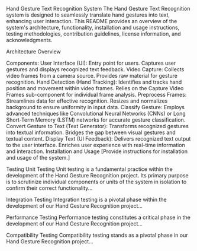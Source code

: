 Hand Gesture Text Recognition System
The Hand Gesture Text Recognition system is designed to seamlessly translate hand gestures into text, enhancing user interaction. This README provides an overview of the system's architecture, functionality, installation and usage instructions, testing methodologies, contribution guidelines, license information, and acknowledgments.

Architecture Overview

Components:
User Interface (UI):
Entry point for users.
Captures user gestures and displays recognized text feedback.
Video Capture:
Collects video frames from a camera source.
Provides raw material for gesture recognition.
Hand Detection (Hand Tracking):
Identifies and tracks hand position and movement within video frames.
Relies on the Capture Video Frames sub-component for individual frame analysis.
Preprocess Frames:
Streamlines data for effective recognition.
Resizes and normalizes background to ensure uniformity in input data.
Classify Gesture:
Employs advanced techniques like Convolutional Neural Networks (CNNs) or Long Short-Term Memory (LSTM) networks for accurate gesture classification.
Convert Gesture to Text (Text Generator):
Transforms recognized gestures into textual information.
Bridges the gap between visual gestures and textual content.
Display Text (UI Feedback):
Delivers recognized text output to the user interface.
Enriches user experience with real-time information and interaction.
Installation and Usage
[Provide instructions for installation and usage of the system.]

Testing
Unit Testing
Unit testing is a fundamental practice within the development of the Hand Gesture Recognition project. Its primary purpose is to scrutinize individual components or units of the system in isolation to confirm their correct functionality...

Integration Testing
Integration testing is a pivotal phase within the development of our Hand Gesture Recognition project...

Performance Testing
Performance testing constitutes a critical phase in the development of our Hand Gesture Recognition project...

Compatibility Testing
Compatibility testing stands as a pivotal phase in our Hand Gesture Recognition project...
